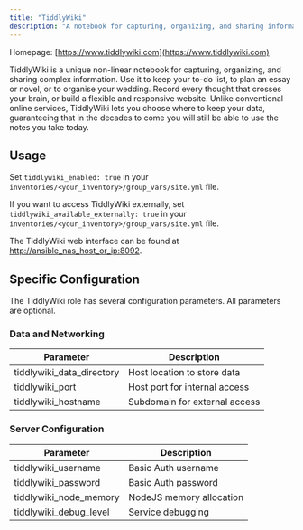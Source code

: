 ```yaml
---
title: "TiddlyWiki"
description: "A notebook for capturing, organizing, and sharing information"
---
```


Homepage: [https://www.tiddlywiki.com](https://www.tiddlywiki.com)

TiddlyWiki is a unique non-linear notebook for capturing, organizing, and sharing complex information. Use it to keep your to-do list, to plan an essay or novel, or to organise your wedding. Record every thought that crosses your brain, or build a flexible and responsive website. Unlike conventional online services, TiddlyWiki lets you choose where to keep your data, guaranteeing that in the decades to come you will still be able to use the notes you take today.

## Usage

Set `tiddlywiki_enabled: true` in your `inventories/<your_inventory>/group_vars/site.yml` file.

If you want to access TiddlyWiki externally, set `tiddlywiki_available_externally: true` in your `inventories/<your_inventory>/group_vars/site.yml` file.

The TiddlyWiki web interface can be found at [http://ansible_nas_host_or_ip:8092](http://ansible_nas_host_or_ip:8092).

## Specific Configuration

The TiddlyWiki role has several configuration parameters. All parameters are optional.

### Data and Networking

| Parameter                 | Description                   |
|---------------------------|-------------------------------|
| tiddlywiki_data_directory | Host location to store data   |
| tiddlywiki_port           | Host port for internal access |
| tiddlywiki_hostname       | Subdomain for external access |

### Server Configuration

| Parameter              | Description              |
|------------------------|--------------------------|
| tiddlywiki_username    | Basic Auth username      |
| tiddlywiki_password    | Basic Auth password      |
| tiddlywiki_node_memory | NodeJS memory allocation |
| tiddlywiki_debug_level | Service debugging        |
